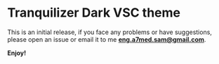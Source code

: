 # Tranquilizer Dark VSC theme
This is an initial release, if you face any problems or have suggestions, please open an issue or email it to me **eng.a7med.sam@gmail.com**.

**Enjoy!**
